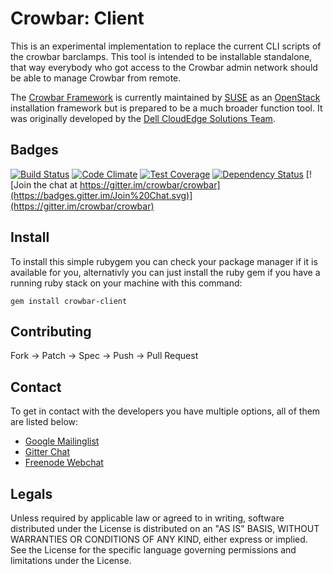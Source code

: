 # Crowbar: Client

This is an experimental implementation to replace the current CLI scripts of
the crowbar barclamps. This tool is intended to be installable standalone,
that way everybody who got access to the Crowbar admin network should be able
to manage Crowbar from remote.

The [Crowbar Framework](https://github.com/crowbar/crowbar) is currently
maintained by [SUSE](http://www.suse.com/) as an [OpenStack](http://openstack.org)
installation framework but is prepared to be a much broader function tool. It
was originally developed by the [Dell CloudEdge Solutions Team](http://dell.com/openstack).

## Badges

[![Build Status](https://secure.travis-ci.org/crowbar/crowbar-client.svg)](https://travis-ci.org/crowbar/crowbar-client)
[![Code Climate](https://codeclimate.com/github/crowbar/crowbar-client.svg)](https://codeclimate.com/github/crowbar/crowbar-client)
[![Test Coverage](https://codeclimate.com/github/crowbar/crowbar-client/badges/coverage.svg)](https://codeclimate.com/github/crowbar/crowbar-client)
[![Dependency Status](https://gemnasium.com/crowbar/crowbar-client.svg)](https://gemnasium.com/crowbar/crowbar-client)
[![Join the chat at https://gitter.im/crowbar/crowbar](https://badges.gitter.im/Join%20Chat.svg)](https://gitter.im/crowbar/crowbar)

## Install

To install this simple rubygem you can check your package manager if it is
available for you, alternativly you can just install the ruby gem if you have a
running ruby stack on your machine with this command:

```
gem install crowbar-client
```

## Contributing

Fork -> Patch -> Spec -> Push -> Pull Request

## Contact

To get in contact with the developers you have multiple options, all of them
are listed below:

* [Google Mailinglist](https://groups.google.com/forum/#!forum/crowbar)
* [Gitter Chat](https://gitter.im/crowbar/crowbar)
* [Freenode Webchat](http://webchat.freenode.net/?channels=%23crowbar)

## Legals

Unless required by applicable law or agreed to in writing, software distributed
under the License is distributed on an "AS IS" BASIS, WITHOUT WARRANTIES OR
CONDITIONS OF ANY KIND, either express or implied. See the License for the
specific language governing permissions and limitations under the License.
